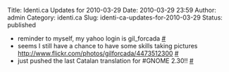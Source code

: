 Title: Identi.ca Updates for 2010-03-29
Date: 2010-03-29 23:59
Author: admin
Category: identi.ca
Slug: identi-ca-updates-for-2010-03-29
Status: published

- reminder to myself, my yahoo login is gil_forcada [\#](http://identi.ca/notice/26505413)
- seems I still have a chance to have some skills taking pictures <a href="http://www.flickr.com/photos/gilforcada/4473512300" rel="nofollow">http://www.flickr.com/photos/gilforcada/4473512300</a> [\#](http://identi.ca/notice/26505707)
- just pushed the last Catalan translation for \#GNOME 2.30!! [\#](http://identi.ca/notice/26520320)
